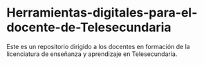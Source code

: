 # Herramientas-digitales-para-el-docente-de-Telesecundaria
Este es un repositorio dirigido a los docentes en formación de la licenciatura de enseñanza y aprendizaje en Telesecundaria.
